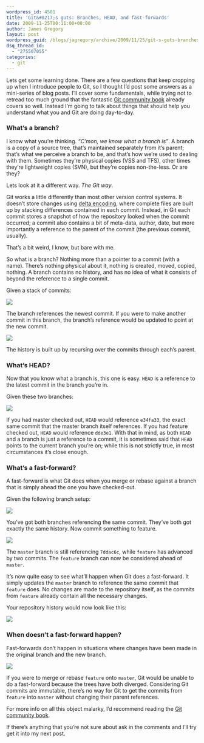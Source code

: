```yaml
---
wordpress_id: 4501
title: 'Git&#8217;s guts: Branches, HEAD, and fast-forwards'
date: 2009-11-25T00:11:00+00:00
author: James Gregory
layout: post
wordpress_guid: /blogs/jagregory/archive/2009/11/25/git-s-guts-branches-head-and-fast-forwards.aspx
dsq_thread_id:
  - "275507055"
categories:
  - git
---
```

Lets get some learning done. There are a few questions that keep cropping up when I introduce people to Git, so I thought I&#8217;d post some answers as a mini-series of blog posts. I&#8217;ll cover some fundamentals, while trying not to retread too much ground that the fantastic [Git community book](http://book.git-scm.com) already covers so well. Instead I&#8217;m going to talk about things that should help you understand what you and Git are doing day-to-day.

### What&#8217;s a branch?

I know what you&#8217;re thinking. _&#8220;C&#8217;mon, we know what a branch is&#8221;_. A branch is a copy of a source tree, that&#8217;s maintained separately from it&#8217;s parent; that&#8217;s what we perceive a branch to be, and that&#8217;s how we&#8217;re used to dealing with them. Sometimes they&#8217;re physical copies (VSS and TFS), other times they&#8217;re lightweight copies (SVN), but they&#8217;re copies non-the-less. Or are they?

Lets look at it a different way. _The Git way_.

Git works a little differently than most other version control systems. It doesn&#8217;t store changes using [delta encoding](http://en.wikipedia.org/wiki/Delta_encoding), where complete files are built up by stacking differences contained in each commit. Instead, in Git each commit stores a snapshot of how the repository looked when the commit occurred; a commit also contains a bit of meta-data, author, date, but more importantly a reference to the parent of the commit (the previous commit, usually).

That&#8217;s a bit weird, I know, but bare with me.

So what is a branch? Nothing more than a pointer to a commit (with a name). There&#8217;s nothing physical about it, nothing is created, moved, copied, nothing. A branch contains no history, and has no idea of what it consists of beyond the reference to a single commit.

Given a stack of commits:

![](http://lostechies.com/jamesgregory/files/2011/03.GitGuts.1/Figure1.png)

The branch references the newest commit. If you were to make another commit in this branch, the branch&#8217;s reference would be updated to point at the new commit.

![](http://lostechies.com/jamesgregory/files/2011/03.GitGuts.1/Figure2.png)

The history is built up by recursing over the commits through each&#8217;s parent.

### What&#8217;s HEAD?

Now that you know what a branch is, this one is easy. `HEAD` is a reference to the latest commit in the branch you&#8217;re in.

Given these two branches:

![](http://lostechies.com/jamesgregory/files/2011/03.GitGuts.1/Figure3.png)

If you had master checked out, `HEAD` would reference `e34fa33`, the exact same commit that the master branch itself references. If you had feature checked out, `HEAD` would reference `dde3e1`. With that in mind, as both `HEAD` and a branch is just a reference to a commit, it is sometimes said that `HEAD` points to the current branch you&#8217;re on; while this is not strictly true, in most circumstances it&#8217;s close enough.

### What&#8217;s a fast-forward?

A fast-forward is what Git does when you merge or rebase against a branch that is simply ahead the one you have checked-out.

Given the following branch setup:

![](http://lostechies.com/jamesgregory/files/2011/03.GitGuts.1/Figure4.png)

You&#8217;ve got both branches referencing the same commit. They&#8217;ve both got exactly the same history. Now commit something to feature.

![](http://lostechies.com/jamesgregory/files/2011/03.GitGuts.1/Figure5.png)

The `master` branch is still referencing `7ddac6c`, while `feature` has advanced by two commits. The `feature` branch can now be considered ahead of `master`.

It&#8217;s now quite easy to see what&#8217;ll happen when Git does a fast-forward. It simply updates the `master` branch to reference the same commit that `feature` does. No changes are made to the repository itself, as the commits from `feature` already contain all the necessary changes.

Your repository history would now look like this:

![](http://lostechies.com/jamesgregory/files/2011/03.GitGuts.1/Figure6.png)

### When doesn&#8217;t a fast-forward happen?

Fast-forwards don&#8217;t happen in situations where changes have been made in the original branch and the new branch.

![](http://lostechies.com/jamesgregory/files/2011/03.GitGuts.1/Figure7.png)

If you were to merge or rebase `feature` onto `master`, Git would be unable to do a fast-forward because the trees have both diverged. Considering Git commits are immutable, there&#8217;s no way for Git to get the commits from `feature` into `master` without changing their parent references.

For more info on all this object malarky, I&#8217;d recommend reading the [Git community book](http://book.git-scm.com).

If there&#8217;s anything that you&#8217;re not sure about ask in the comments and I&#8217;ll try get it into my next post.